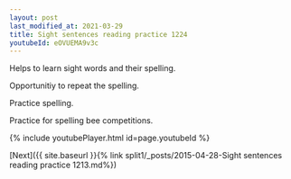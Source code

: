 ```yaml
---
layout: post
last_modified_at: 2021-03-29
title: Sight sentences reading practice 1224
youtubeId: eOVUEMA9v3c
---
```

 
 
Helps to learn sight words and their spelling.

Opportunitiy to repeat the spelling. 

Practice spelling. 
 
Practice for spelling bee competitions. 
 
{% include youtubePlayer.html id=page.youtubeId %}
 
 

[Next]({{ site.baseurl }}{% link  split1/_posts/2015-04-28-Sight sentences reading practice 1213.md%})
 
